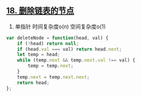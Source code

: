 ## [18. 删除链表的节点](https://leetcode.cn/problems/shan-chu-lian-biao-de-jie-dian-lcof/)

1. 单指针 时间复杂度o(n) 空间复杂度o(1)
```js
var deleteNode = function(head, val) {
    if (!head) return null;
    if (head.val === val) return head.next;
    let temp = head;
    while (temp.next && temp.next.val !== val) {
        temp = temp.next;
    }
    temp.next = temp.next.next;
    return head;
};
```